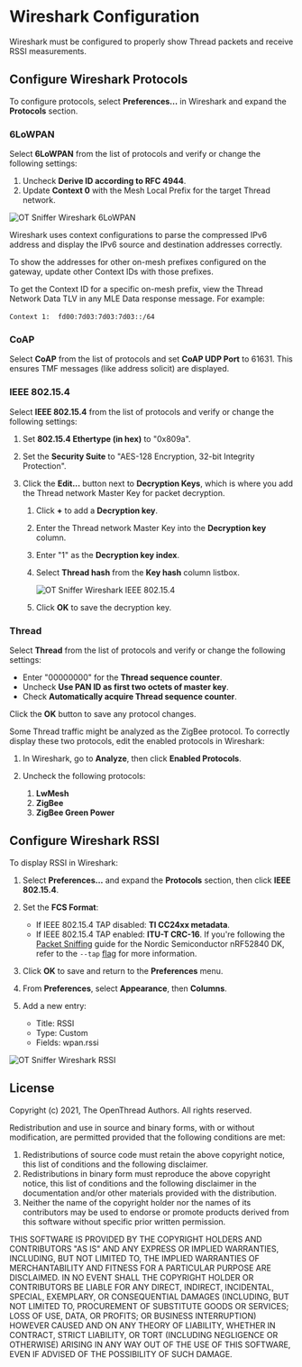 # Wireshark Configuration

Wireshark must be configured to properly show Thread packets and receive RSSI
measurements.

## Configure Wireshark Protocols

To configure protocols, select **Preferences...** in Wireshark and expand the
**Protocols** section.

### 6LoWPAN

Select **6LoWPAN** from the list of protocols and verify or change the following
  settings:

1.  Uncheck **Derive ID according to RFC 4944**.
1.  Update **Context 0** with the Mesh Local Prefix for the target Thread
    network.

<img src="../images/ot-sniffer-6lowpan.png"
     srcset="guides/images/ot-sniffer-6lowpan.png 1x, /guides/images/ot-sniffer-6lowpan_2x.png 2x"
     border="0" alt="OT Sniffer Wireshark 6LoWPAN" class="screenshot"/>

Wireshark uses context configurations to parse the compressed IPv6 address and
display the IPv6 source and destination addresses correctly.

To show the addresses for other on-mesh prefixes configured on the gateway,
update other Context IDs with those prefixes.

To get the Context ID for a specific on-mesh prefix, view the Thread Network Data
TLV in any MLE Data response message. For example:

`Context 1:  fd00:7d03:7d03:7d03::/64`

### CoAP

Select **CoAP** from the list of protocols and set **CoAP UDP Port**
to 61631. This ensures TMF messages (like address solicit) are displayed.

### IEEE 802.15.4

Select **IEEE 802.15.4** from the list of protocols and verify or change the
following settings:

1.  Set **802.15.4 Ethertype (in hex)** to "0x809a".
1.  Set the **Security Suite** to "AES-128 Encryption, 32-bit Integrity
    Protection".
1.  Click the **Edit...** button next to **Decryption Keys**, which is where you
    add the Thread network Master Key for packet decryption.

    1.  Click **+** to add a **Decryption key**.
    1.  Enter the Thread network Master Key into the **Decryption key** column.
    1.  Enter "1" as the **Decryption key index**.
    1.  Select **Thread hash** from the **Key hash** column listbox.

        <img src="../images/ot-sniffer-ieee802154.png"
          srcset="/guides/images/ot-sniffer-ieee802154.png 1x, /guides/images/ot-sniffer-ieee802154_2x.png 2x"
          border="0" alt="OT Sniffer Wireshark IEEE 802.15.4" class="screenshot"/>

    1. Click **OK** to save the decryption key.

### Thread

Select **Thread** from the list of protocols and verify or change the following
settings:

* Enter "00000000" for the **Thread sequence counter**.
* Uncheck **Use PAN ID as first two octets of master key**.
* Check **Automatically acquire Thread sequence counter**.

Click the **OK** button to save any protocol changes.

Some Thread traffic might be analyzed as the ZigBee protocol. To correctly
display these two protocols, edit the enabled protocols in Wireshark:

1.  In Wireshark, go to **Analyze**, then click **Enabled Protocols**.
2.  Uncheck the following protocols:

    1.  **LwMesh**
    1.  **ZigBee**
    1.  **ZigBee Green Power**

## Configure Wireshark RSSI

To display RSSI in Wireshark:

1.  Select **Preferences...** and expand the **Protocols** section, then click
    **IEEE 802.15.4**.
1.  Set the **FCS Format**:

    * If IEEE 802.15.4 TAP disabled: **TI CC24xx metadata**.
    * If IEEE 802.15.4 TAP enabled: **ITU-T CRC-16**. If you're following
      the [Packet Sniffing](sniffer.md) guide for the Nordic Semiconductor nRF52840
      DK, refer to the `--tap` [flag](sniffer.md#tap) for more information.

1.  Click **OK** to save and return to the **Preferences** menu.
1.  From **Preferences**, select **Appearance**, then **Columns**.
1.  Add a new entry:

    * Title: RSSI
    * Type: Custom
    * Fields: wpan.rssi

<img src="../images/ot-sniffer-rssi-column.png"
     srcset="/guides/images/ot-sniffer-rssi-column.png 1x, /guides/images/ot-sniffer-rssi-column_2x.png 2x"
     border="0" alt="OT Sniffer Wireshark RSSI" class="screenshot"/>

## License

Copyright (c) 2021, The OpenThread Authors.
All rights reserved.

Redistribution and use in source and binary forms, with or without
modification, are permitted provided that the following conditions are met:
1. Redistributions of source code must retain the above copyright
   notice, this list of conditions and the following disclaimer.
2. Redistributions in binary form must reproduce the above copyright
   notice, this list of conditions and the following disclaimer in the
   documentation and/or other materials provided with the distribution.
3. Neither the name of the copyright holder nor the
   names of its contributors may be used to endorse or promote products
   derived from this software without specific prior written permission.

THIS SOFTWARE IS PROVIDED BY THE COPYRIGHT HOLDERS AND CONTRIBUTORS "AS IS"
AND ANY EXPRESS OR IMPLIED WARRANTIES, INCLUDING, BUT NOT LIMITED TO, THE
IMPLIED WARRANTIES OF MERCHANTABILITY AND FITNESS FOR A PARTICULAR PURPOSE
ARE DISCLAIMED. IN NO EVENT SHALL THE COPYRIGHT HOLDER OR CONTRIBUTORS BE
LIABLE FOR ANY DIRECT, INDIRECT, INCIDENTAL, SPECIAL, EXEMPLARY, OR
CONSEQUENTIAL DAMAGES (INCLUDING, BUT NOT LIMITED TO, PROCUREMENT OF
SUBSTITUTE GOODS OR SERVICES; LOSS OF USE, DATA, OR PROFITS; OR BUSINESS
INTERRUPTION) HOWEVER CAUSED AND ON ANY THEORY OF LIABILITY, WHETHER IN
CONTRACT, STRICT LIABILITY, OR TORT (INCLUDING NEGLIGENCE OR OTHERWISE)
ARISING IN ANY WAY OUT OF THE USE OF THIS SOFTWARE, EVEN IF ADVISED OF THE
POSSIBILITY OF SUCH DAMAGE.
